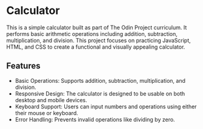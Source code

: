 # Calculator
This is a simple calculator built as part of The Odin Project curriculum. It performs basic arithmetic operations including addition, subtraction, multiplication, and division. This project focuses on practicing JavaScript, HTML, and CSS to create a functional and visually appealing calculator.

## Features
- Basic Operations: Supports addition, subtraction, multiplication, and division.
- Responsive Design: The calculator is designed to be usable on both desktop and mobile devices.
- Keyboard Support: Users can input numbers and operations using either their mouse or keyboard.
- Error Handling: Prevents invalid operations like dividing by zero.
